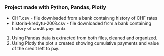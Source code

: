 ### Project made with Python, Pandas, Plotly

- CHF.csv - file downloaded from a bank containing history of CHF rates
- historia-kredytu-2008.csv - file downloaded from a bank containing history of credit payments

1. Using Pandas data is extracted from both files, cleaned and organized.
2. Using Plotly the plot is created showing cumulative payments and value of the credit left to pay.